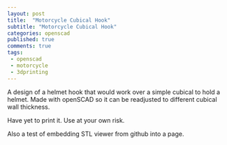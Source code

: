 ```yaml
---
layout: post
title:  "Motorcycle Cubical Hook"
subtitle: "Motorcycle Cubical Hook"
categories: openscad
published: true
comments: true
tags:
 - openscad
 - motorcycle
 - 3dprinting
---
```


A design of a helmet hook that would work over a simple cubical to hold a helmet. Made with openSCAD so it can be readjusted to different cubical wall thickness.

<script src="https://embed.github.com/view/3d/infamy/3dprojects/master/helmethook/helmethook.stl"></script>

Have yet to print it. Use at your own risk.

Also a test of embedding STL viewer from github into a page.
